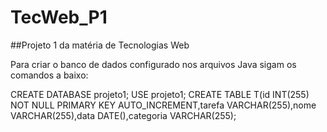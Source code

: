# TecWeb_P1
##Projeto 1 da matéria de Tecnologias Web

Para criar o banco de dados configurado nos arquivos Java sigam os comandos a baixo:

CREATE DATABASE projeto1;
USE projeto1;
CREATE TABLE T(id INT(255) NOT NULL PRIMARY KEY AUTO_INCREMENT,tarefa VARCHAR(255),nome VARCHAR(255),data DATE(),categoria VARCHAR(255);



